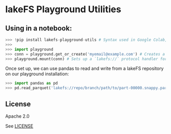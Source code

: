 # lakeFS Playground Utilities

## Using in a notebook:

```python
>>> !pip install lakefs-playground-utils # Syntax used in Google Colab, might be different for Jupyter, Databricks, etc.
>>> 
>>> import playground
>>> conn = playground.get_or_create('myemail@example.com') # Creates a lakeFS playground environment, or returns an existing one
>>> playground.mount(conn) # Sets up a `lakefs://` protocol handler for pandas, pre-configured to read+write from our playground environment
```

Once set up, we can use pandas to read and write from a lakeFS repository on our playground installation:

```python
>>> import pandas as pd
>>> pd.read_parquet('lakefs://repo/branch/path/to/part-00000.snappy.parquet')
```

## License

Apache 2.0

See [LICENSE](./LICENSE)
